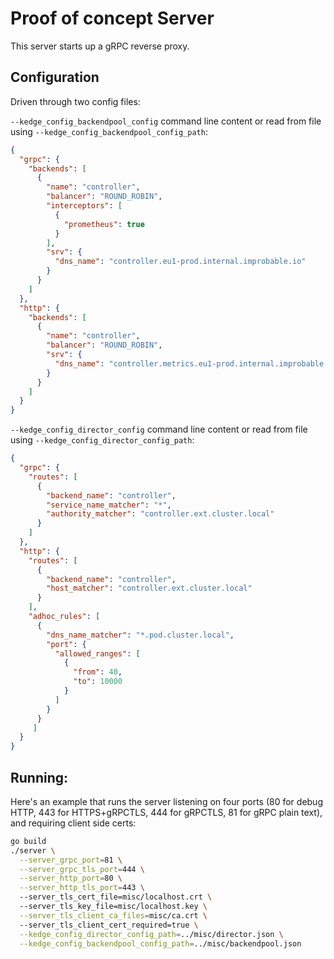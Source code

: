 # Proof of concept Server

This server starts up a gRPC reverse proxy.

## Configuration

Driven through two config files: 

`--kedge_config_backendpool_config` command line content or read from file using `--kedge_config_backendpool_config_path`:
```json
{
  "grpc": {
    "backends": [
      {
        "name": "controller",
        "balancer": "ROUND_ROBIN",
        "interceptors": [
          {
            "prometheus": true
          }
        ],
        "srv": {
          "dns_name": "controller.eu1-prod.internal.improbable.io"
        }
      }
    ]
  },
  "http": {
    "backends": [
      {
        "name": "controller",
        "balancer": "ROUND_ROBIN",
        "srv": {
          "dns_name": "controller.metrics.eu1-prod.internal.improbable.io"
        }
      }
    ]
  }
}
```

`--kedge_config_director_config` command line content or read from file using `--kedge_config_director_config_path`:
```json
{
  "grpc": {
    "routes": [
      {
        "backend_name": "controller",
        "service_name_matcher": "*",
        "authority_matcher": "controller.ext.cluster.local"
      }
    ]
  },
  "http": {
    "routes": [
      {
        "backend_name": "controller",
        "host_matcher": "controller.ext.cluster.local"
      }
    ],
    "adhoc_rules": [
      {
        "dns_name_matcher": "*.pod.cluster.local",
        "port": {
          "allowed_ranges": [
            {
              "from": 40,
              "to": 10000
            }
          ]
        }
      }
     ]
  }
}
```

## Running:

Here's an example that runs the server listening on four ports (80 for debug HTTP, 443 for HTTPS+gRPCTLS, 444 for gRPCTLS, 81 for gRPC plain text), and requiring 
client side certs:

```sh
go build 
./server \
  --server_grpc_port=81 \
  --server_grpc_tls_port=444 \
  --server_http_port=80 \
  --server_http_tls_port=443 \ 
  --server_tls_cert_file=misc/localhost.crt \ 
  --server_tls_key_file=misc/localhost.key \
  --server_tls_client_ca_files=misc/ca.crt \ 
  --server_tls_client_cert_required=true \
  --kedge_config_director_config_path=../misc/director.json \
  --kedge_config_backendpool_config_path=../misc/backendpool.json 
```